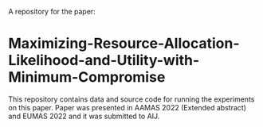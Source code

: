 A repository for the paper:
# Maximizing-Resource-Allocation-Likelihood-and-Utility-with-Minimum-Compromise
This repository contains data and source code for running the experiments on this paper. 
Paper was presented in AAMAS 2022 (Extended abstract) and EUMAS 2022 and it was submitted to AIJ.




